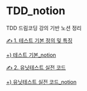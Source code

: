 # TDD_notion
TDD 드림코딩 강의 기반 노션 정리

[✍️ 1. 테스트 기본 정의 및 특징](https://github.com/dltmddus1998/TDD_notion/blob/main/Test.md)

[+) 테스트 기본_notion](https://vaulted-occupation-087.notion.site/Test-8c3a0ef4435c4553ad58d99ed6738887)

[✍️ 2. 유닛테스트 실전 코드](https://github.com/dltmddus1998/TDD_notion/blob/main/UnitTest.md)

[+) 유닛테스트 실전 코드_notion](https://vaulted-occupation-087.notion.site/1410e717a21548e2ad80560ec7249a25)
